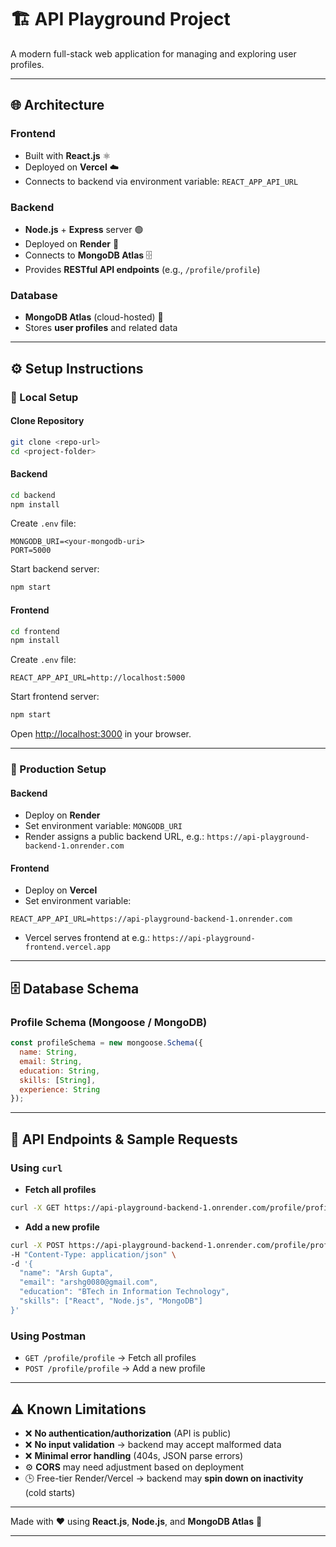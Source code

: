 # 🏗️ API Playground Project

A modern full-stack web application for managing and exploring user profiles.

---

## 🌐 Architecture

### **Frontend**

* Built with **React.js** ⚛️
* Deployed on **Vercel** ☁️
* Connects to backend via environment variable: `REACT_APP_API_URL`

### **Backend**

* **Node.js** + **Express** server 🟢
* Deployed on **Render** 🚀
* Connects to **MongoDB Atlas** 🗄️
* Provides **RESTful API endpoints** (e.g., `/profile/profile`)

### **Database**

* **MongoDB Atlas** (cloud-hosted) 🧩
* Stores **user profiles** and related data

---

## ⚙️ Setup Instructions

### 🔹 Local Setup

#### **Clone Repository**

```bash
git clone <repo-url>
cd <project-folder>
```

#### **Backend**

```bash
cd backend
npm install
```

Create `.env` file:

```env
MONGODB_URI=<your-mongodb-uri>
PORT=5000
```

Start backend server:

```bash
npm start
```

#### **Frontend**

```bash
cd frontend
npm install
```

Create `.env` file:

```env
REACT_APP_API_URL=http://localhost:5000
```

Start frontend server:

```bash
npm start
```

Open [http://localhost:3000](http://localhost:3000) in your browser.

---

### 🔹 Production Setup

#### **Backend**

* Deploy on **Render**
* Set environment variable: `MONGODB_URI`
* Render assigns a public backend URL, e.g.:
  `https://api-playground-backend-1.onrender.com`

#### **Frontend**

* Deploy on **Vercel**
* Set environment variable:

```env
REACT_APP_API_URL=https://api-playground-backend-1.onrender.com
```

* Vercel serves frontend at e.g.:
  `https://api-playground-frontend.vercel.app`

---

## 🗄️ Database Schema

### **Profile Schema (Mongoose / MongoDB)**

```javascript
const profileSchema = new mongoose.Schema({
  name: String,
  email: String,
  education: String,
  skills: [String],
  experience: String
});
```

---

## 📡 API Endpoints & Sample Requests

### **Using `curl`**

* **Fetch all profiles**

```bash
curl -X GET https://api-playground-backend-1.onrender.com/profile/profile
```

* **Add a new profile**

```bash
curl -X POST https://api-playground-backend-1.onrender.com/profile/profile \
-H "Content-Type: application/json" \
-d '{
  "name": "Arsh Gupta",
  "email": "arshg0080@gmail.com",
  "education": "BTech in Information Technology",
  "skills": ["React", "Node.js", "MongoDB"]
}'
```

### **Using Postman**

* `GET /profile/profile` → Fetch all profiles
* `POST /profile/profile` → Add a new profile

---

## ⚠️ Known Limitations

* ❌ **No authentication/authorization** (API is public)
* ❌ **No input validation** → backend may accept malformed data
* ❌ **Minimal error handling** (404s, JSON parse errors)
* ⚙️ **CORS** may need adjustment based on deployment
* 🕒 Free-tier Render/Vercel → backend may **spin down on inactivity** (cold starts)

---

Made with ❤️ using **React.js**, **Node.js**, and **MongoDB Atlas** 🌟

---
